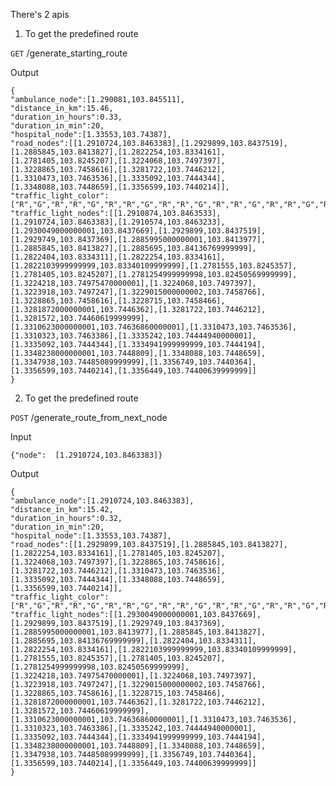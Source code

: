 There's 2 apis

 1. To get the predefined route

`GET` /generate_starting_route

Output

    {
    "ambulance_node":[1.290081,103.845511],
    "distance_in_km":15.46,
    "duration_in_hours":0.33,
    "duration_in_min":20,
    "hospital_node":[1.33553,103.74387],
    "road_nodes":[[1.2910724,103.8463383],[1.2929899,103.8437519],[1.2885845,103.8413827],[1.2822254,103.8334161],[1.2781405,103.8245207],[1.3224068,103.7497397],[1.3228865,103.7458616],[1.3281722,103.7446212],[1.3310473,103.7463536],[1.3335092,103.7444344],[1.3348088,103.7448659],[1.3356599,103.7440214]],
    "traffic_light_color":["R","G","R","R","G","R","R","G","R","R","G","R","R","G","R","R","G","R","R","G","R","R","G","R","R","G","R","R","G","R","R","G","R","R","G","R"],
    "traffic_light_nodes":[[1.2910874,103.8463533],[1.2910724,103.8463383],[1.2910574,103.8463233],[1.2930049000000001,103.8437669],[1.2929899,103.8437519],[1.2929749,103.8437369],[1.2885995000000001,103.8413977],[1.2885845,103.8413827],[1.2885695,103.84136769999999],[1.2822404,103.8334311],[1.2822254,103.8334161],[1.2822103999999999,103.83340109999999],[1.2781555,103.8245357],[1.2781405,103.8245207],[1.2781254999999998,103.82450569999999],[1.3224218,103.74975470000001],[1.3224068,103.7497397],[1.3223918,103.7497247],[1.3229015000000002,103.7458766],[1.3228865,103.7458616],[1.3228715,103.7458466],[1.3281872000000001,103.7446362],[1.3281722,103.7446212],[1.3281572,103.74460619999999],[1.3310623000000001,103.74636860000001],[1.3310473,103.7463536],[1.3310323,103.7463386],[1.3335242,103.74444940000001],[1.3335092,103.7444344],[1.3334941999999999,103.7444194],[1.3348238000000001,103.7448809],[1.3348088,103.7448659],[1.3347938,103.74485089999999],[1.3356749,103.7440364],[1.3356599,103.7440214],[1.3356449,103.74400639999999]]
    }


 2. To get the predefined route

`POST` /generate_route_from_next_node

Input

    {"node":  [1.2910724,103.8463383]}

  Output

    {
    "ambulance_node":[1.2910724,103.8463383],
    "distance_in_km":15.42,
    "duration_in_hours":0.32,
    "duration_in_min":20,
    "hospital_node":[1.33553,103.74387],
    "road_nodes":[[1.2929899,103.8437519],[1.2885845,103.8413827],[1.2822254,103.8334161],[1.2781405,103.8245207],[1.3224068,103.7497397],[1.3228865,103.7458616],[1.3281722,103.7446212],[1.3310473,103.7463536],[1.3335092,103.7444344],[1.3348088,103.7448659],[1.3356599,103.7440214]],
    "traffic_light_color":["R","G","R","R","G","R","R","G","R","R","G","R","R","G","R","R","G","R","R","G","R","R","G","R","R","G","R","R","G","R","R","G","R"],
    "traffic_light_nodes":[[1.2930049000000001,103.8437669],[1.2929899,103.8437519],[1.2929749,103.8437369],[1.2885995000000001,103.8413977],[1.2885845,103.8413827],[1.2885695,103.84136769999999],[1.2822404,103.8334311],[1.2822254,103.8334161],[1.2822103999999999,103.83340109999999],[1.2781555,103.8245357],[1.2781405,103.8245207],[1.2781254999999998,103.82450569999999],[1.3224218,103.74975470000001],[1.3224068,103.7497397],[1.3223918,103.7497247],[1.3229015000000002,103.7458766],[1.3228865,103.7458616],[1.3228715,103.7458466],[1.3281872000000001,103.7446362],[1.3281722,103.7446212],[1.3281572,103.74460619999999],[1.3310623000000001,103.74636860000001],[1.3310473,103.7463536],[1.3310323,103.7463386],[1.3335242,103.74444940000001],[1.3335092,103.7444344],[1.3334941999999999,103.7444194],[1.3348238000000001,103.7448809],[1.3348088,103.7448659],[1.3347938,103.74485089999999],[1.3356749,103.7440364],[1.3356599,103.7440214],[1.3356449,103.74400639999999]]
    }
